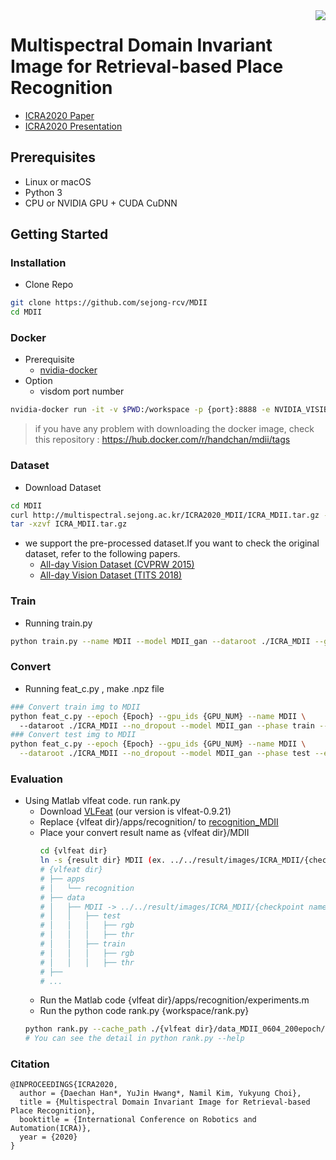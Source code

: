 <img src='https://user-images.githubusercontent.com/41140561/65418411-56a91580-de37-11e9-872d-a978e98364b1.png' align="right">

# Multispectral Domain Invariant Image for Retrieval-based Place Recognition
- [ICRA2020 Paper](./MDII_paper.pdf)
- [ICRA2020 Presentation](https://www.slideshare.net/SejongRCV/multispectral-domain-invariant-image-for-retrievalbased-place-recognition-234803884)

## Prerequisites
- Linux or macOS
- Python 3
- CPU or NVIDIA GPU + CUDA CuDNN


## Getting Started


### Installation

- Clone Repo

```sh
git clone https://github.com/sejong-rcv/MDII
cd MDII
```
### Docker 

- Prerequisite 
  - [nvidia-docker](https://github.com/NVIDIA/nvidia-docker) 
- Option
  - visdom port number
   
```sh
nvidia-docker run -it -v $PWD:/workspace -p {port}:8888 -e NVIDIA_VISIBLE_DEVICES=all handchan/mdii /bin/bash
```
> if you have any problem with downloading the docker image, check this repository : https://hub.docker.com/r/handchan/mdii/tags

### Dataset

- Download Dataset

```sh
cd MDII
curl http://multispectral.sejong.ac.kr/ICRA2020_MDII/ICRA_MDII.tar.gz -o ICRA_MDII.tar.gz
tar -xzvf ICRA_MDII.tar.gz
```

- we support the pre-processed dataset.If you want to check the original dataset, refer to the following papers.
  - [All-day Vision Dataset (CVPRW 2015)](https://sites.google.com/site/ykchoicv/multispectral_vprice)
  - [All-day Vision Dataset (TITS 2018)](https://ieeexplore.ieee.org/document/8293689)

### Train

- Running train.py 

```sh
python train.py --name MDII --model MDII_gan --dataroot ./ICRA_MDII --gpu_ids GPU_NUM  --no_dropout --no_AA_BB
```

### Convert
- Running feat_c.py , make .npz file

```sh
### Convert train img to MDII
python feat_c.py --epoch {Epoch} --gpu_ids {GPU_NUM} --name MDII \ 
  --dataroot ./ICRA_MDII --no_dropout --model MDII_gan --phase train --eval
### Convert test img to MDII
python feat_c.py --epoch {Epoch} --gpu_ids {GPU_NUM} --name MDII \
  --dataroot ./ICRA_MDII --no_dropout --model MDII_gan --phase test --eval
```

### Evaluation
- Using Matlab vlfeat code. run rank.py
  - Download [VLFeat](https://www.vlfeat.org/) (our version is vlfeat-0.9.21)
  - Replace {vlfeat dir}/apps/recognition/ to [recognition_MDII](./recognition/)
  - Place your convert result name as {vlfeat dir}/MDII
    ```sh
    cd {vlfeat dir}
    ln -s {result dir} MDII (ex. ../../result/images/ICRA_MDII/{checkpoint name}/{epoch}/)
    # {vlfeat dir}
    # ├── apps
    # │   └── recognition
    # ├── data
    # │   ├── MDII -> ../../result/images/ICRA_MDII/{checkpoint name}/{epoch}/
    # │   │   ├── test
    # │   │   │   ├── rgb
    # │   │   │   ├── thr
    # │   │   ├── train
    # │   │   │   ├── rgb
    # │   │   │   ├── thr
    # ├──
    # ...
    ```
   - Run the Matlab code {vlfeat dir}/apps/recognition/experiments.m
   - Run the python code rank.py {workspace/rank.py}
   ```sh
   python rank.py --cache_path ./{vlfeat dir}/data_MDII_0604_200epoch/ex-MDII-vlad-aug
   # You can see the detail in python rank.py --help
   ```
### Citation

```
@INPROCEEDINGS{ICRA2020,
  author = {Daechan Han*, YuJin Hwang*, Namil Kim, Yukyung Choi},
  title = {Multispectral Domain Invariant Image for Retrieval-based Place Recognition},
  booktitle = {International Conference on Robotics and Automation(ICRA)},
  year = {2020}
}
```
